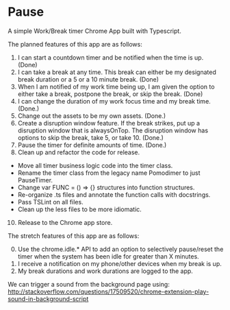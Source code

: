 # Pause

A simple Work/Break timer Chrome App built with Typescript.

The planned features of this app are as follows:

1. I can start a countdown timer and be notified when the time is up. (Done)
2. I can take a break at any time. This break can either be my designated break duration or a 5 or a 10 minute break. (Done)
3. When I am notified of my work time being up, I am given the option to either take a break, postpone the break, or skip the break. (Done)
4. I can change the duration of my work focus time and my break time. (Done.)
5. Change out the assets to be my own assets. (Done.)
6. Create a disruption window feature. If the break strikes, put up a disruption window that is alwaysOnTop. The disruption window has options to skip the break, take 5, or take 10. (Done.)
7. Pause the timer for definite amounts of time. (Done.)
9. Clean up and refactor the code for release.
  * Move all timer business logic code into the timer class.
  * Rename the timer class from the legacy name Pomodimer to just PauseTimer.
  * Change var FUNC = () => {} structures into function structures.
  * Re-organize .ts files and annotate the function calls with docstrings.
  * Pass TSLint on all files.
  * Clean up the less files to be more idiomatic.
10. Release to the Chrome app store.

The stretch features of this app are as follows:

0. Use the chrome.idle.* API to add an option to selectively pause/reset the timer when the system has been idle for greater than X minutes.
1. I receive a notification on my phone/other devices when my break is up.
2. My break durations and work durations are logged to the app.

We can trigger a sound from the background page using: http://stackoverflow.com/questions/17509520/chrome-extension-play-sound-in-background-script
